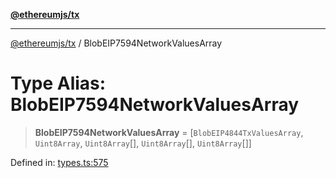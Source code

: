 [**@ethereumjs/tx**](../README.md)

***

[@ethereumjs/tx](../README.md) / BlobEIP7594NetworkValuesArray

# Type Alias: BlobEIP7594NetworkValuesArray

> **BlobEIP7594NetworkValuesArray** = \[`BlobEIP4844TxValuesArray`, `Uint8Array`, `Uint8Array`[], `Uint8Array`[], `Uint8Array`[]\]

Defined in: [types.ts:575](https://github.com/ethereumjs/ethereumjs-monorepo/blob/master/packages/tx/src/types.ts#L575)

